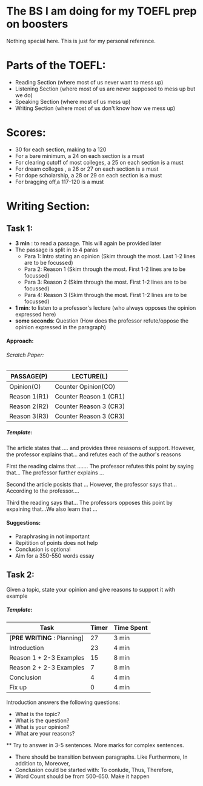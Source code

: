 # The BS I am doing for my TOEFL prep on boosters

Nothing special here. This is just for my personal reference.

# Parts of the TOEFL:

- Reading Section (where most of us never want to mess up)
- Listening Section (where most of us are never supposed to mess up but we do)
- Speaking Section (where most of us mess up)
- Writing Section (where most of us don't know how we mess up)

# Scores:

- 30 for each section, making to a 120
- For a bare minimum, a 24 on each section is a must
- For clearing cutoff of most colleges, a 25 on each section is a must
- For dream colleges , a 26 or 27 on each section is a must
- For dope scholarship, a 28 or 29 on each section is a must
- For bragging off,a 117-120 is a must

# Writing Section:

## Task 1: 

- __3 min__ : to read a passage. This will again be provided later
- The passage is split in to 4 paras
   - Para 1: Intro stating an opinion (Skim through the most. Last 1-2 lines are to be focussed)
   - Para 2: Reason 1 (Skim through the most. First 1-2 lines are to be focussed)
   - Para 3: Reason 2 (Skim through the most. First 1-2 lines are to be focussed)
   - Para 4: Reason 3 (Skim through the most. First 1-2 lines are to be focussed)
- __1 min__: to listen to a professor's lecture (who always opposes the opinion expressed here)
- __some seconds__: Question (How does the professor refute/oppose the opinion expressed in the paragraph)


#### Approach:

###### Scratch Paper:

|PASSAGE(P)|LECTURE(L)|
|---------|-----------|
|Opinion(O)|Counter Opinion(CO)|
|Reason 1(R1) | Counter Reason 1 (CR1) |
|Reason 2(R2) | Counter Reason 3 (CR3) |
|Reason 3(R3) | Counter Reason 3 (CR3) |


##### Template:

The article states that .... and provides three resasons of support.
However, the professor explains that... and refutes each of the author's reasons

First the reading claims that ....... The professor refutes this point by saying that... The professor further explains ...

Second the article posists that ... However, the professor says that... According to the professor....

Third the reading says that... The professors opposes this point by expaining that...We also learn that ...

#### Suggestions:

- Paraphrasing in not important
- Repitition of points does not help
- Conclusion is optional
- Aim for a 350-550 words essay


## Task 2:

Given a topic, state your opinion and give reasons to support it with example 

##### Template:


| Task | Timer | Time Spent |
|------|-------|------------|
| [__PRE WRITING__ : Planning] | 27 | 3 min |
|Introduction | 23 | 4 min |
| Reason 1 + 2-3 Examples | 15 | 8 min |
| Reason 2 + 2-3 Examples | 7  | 8 min |
| Conclusion| 4 | 4 min |
| Fix up | 0 | 4 min |

Introduction answers the following questions:

- What is the topic?
- What is the question?
- What is your opinion?
- What are your reasons?

** Try to answer in 3-5 sentences. More marks for complex sentences.

- There should be transition between paragraphs. Like Furthermore, In addition to, Moreover,
- Conclusion could be started with: To conlude, Thus, Therefore, 
- Word Count should be from 500-650. Make it happen
